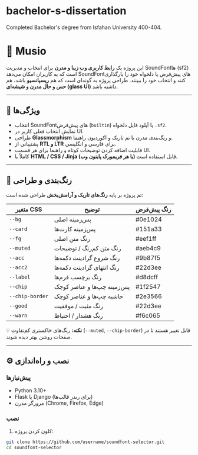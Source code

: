 # bachelor-s-dissertation
Completed Bachelor's degree from Isfahan University 400-404.

# 🎹 Musio

این پروژه یک **رابط کاربری وب زیبا و مدرن** برای انتخاب و مدیریت SoundFontها (sf2) است که به کاربران امکان می‌دهد SoundFontهای پیش‌فرض یا دلخواه خود را بارگذاری کنند و انتخاب خود را ببینند. طراحی پروژه به گونه‌ای است که هم **ریسپانسیو** باشد، هم **حس و حال مدرن و شیشه‌ای (glass UI)** داشته باشد.

---

## 🌟 ویژگی‌ها

- انتخاب SoundFontهای پیش‌فرض (`builtin`) یا آپلود فایل دلخواه `.sf2`.
- نمایش انتخاب فعلی کاربر در UI.
- طراحی **Glassmorphism** و رنگ‌بندی مدرن با تم تاریک و اکوردیون راهنما.
- پشتیبانی از **RTL و LTR** برای فارسی و انگلیسی.
- قابلیت اضافه کردن توضیحات کوتاه و راهنما برای هر قسمت UI.
- کاملاً با **HTML / CSS / Jinja (یا هر فریمورک پایتون وب)** قابل استفاده است.

---

## 🎨 رنگ‌بندی و طراحی

تم پروژه بر پایه **رنگ‌های تاریک و آرامش‌بخش** طراحی شده است:

| متغیر CSS         | توضیح                                      | رنگ پیش‌فرض       |
|------------------|------------------------------------------|----------------|
| `--bg`            | پس‌زمینه اصلی                             | #0e1024        |
| `--card`          | پس‌زمینه کارت‌ها                          | #151a33        |
| `--fg`            | رنگ متن اصلی                              | #eef1ff        |
| `--muted`         | رنگ متن کم‌رنگ / توضیحات                 | #aeb4c9        |
| `--acc`           | رنگ شروع گرادینت دکمه‌ها                  | #9b87f5        |
| `--acc2`          | رنگ انتهای گرادینت دکمه‌ها                | #22d3ee        |
| `--label`         | رنگ برچسب فرم‌ها                           | #d8dcff        |
| `--chip`          | پس‌زمینه چپ‌ها و عناصر کوچک              | #1f2547        |
| `--chip-border`   | حاشیه چپ‌ها و عناصر کوچک                  | #2e3566        |
| `--good`          | رنگ مثبت / موفقیت                          | #22d3ee        |
| `--warn`          | رنگ هشدار / احتیاط                          | #f6c065        |

💡 **نکته:** رنگ‌های خاکستری کم‌تفاوت (`--muted`, `--chip-border`) قابل تغییر هستند تا در صفحات روشن بهتر دیده شوند.

---

## ⚙️ نصب و راه‌اندازی

### پیش‌نیازها

- Python 3.10+
- Flask یا Django (برای رندر قالب‌ها)
- مرورگر مدرن (Chrome, Firefox, Edge)

### نصب

1. کلون کردن پروژه:

```bash
git clone https://github.com/username/soundfont-selector.git
cd soundfont-selector
